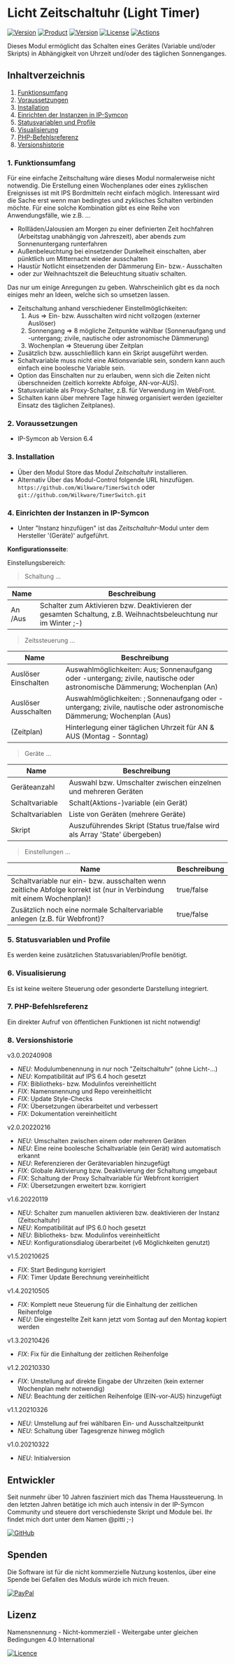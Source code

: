 # Licht Zeitschaltuhr (Light Timer)

[![Version](https://img.shields.io/badge/Symcon-PHP--Modul-red.svg?style=flat-square)](https://www.symcon.de/service/dokumentation/entwicklerbereich/sdk-tools/sdk-php/)
[![Product](https://img.shields.io/badge/Symcon%20Version-6.4-blue.svg?style=flat-square)](https://www.symcon.de/produkt/)
[![Version](https://img.shields.io/badge/Modul%20Version-2.0.20220216-orange.svg?style=flat-square)](https://github.com/Wilkware/TimerSwitch)
[![License](https://img.shields.io/badge/License-CC%20BY--NC--SA%204.0-green.svg?style=flat-square)](https://creativecommons.org/licenses/by-nc-sa/4.0/)
[![Actions](https://img.shields.io/github/actions/workflow/status/wilkware/TimerSwitch/style.yml?branch=main&label=CheckStyle&style=flat-square)](https://github.com/Wilkware/TimerSwitch/actions)

Dieses Modul ermöglicht das Schalten eines Gerätes (Variable und/oder Skripts) in Abhängigkeit von Uhrzeit und/oder des täglichen Sonnenganges.

## Inhaltverzeichnis

1. [Funktionsumfang](#user-content-1-funktionsumfang)
2. [Voraussetzungen](#user-content-2-voraussetzungen)
3. [Installation](#user-content-3-installation)
4. [Einrichten der Instanzen in IP-Symcon](#user-content-4-einrichten-der-instanzen-in-ip-symcon)
5. [Statusvariablen und Profile](#user-content-5-statusvariablen-und-profile)
6. [Visualisierung](#user-content-6-visualisierung)
7. [PHP-Befehlsreferenz](#user-content-7-php-befehlsreferenz)
8. [Versionshistorie](#user-content-8-versionshistorie)

### 1. Funktionsumfang

Für eine einfache Zeitschaltung wäre dieses Modul normalerweise nicht notwendig. Die Erstellung einen Wochenplanes oder eines zyklischen Ereignisses ist mit IPS Bordmitteln recht einfach möglich. Interessant wird die Sache erst wenn man bedingtes und zyklisches Schalten verbinden möchte.
Für eine solche Kombination gibt es eine Reihe von Anwendungsfälle, wie z.B. ...

* Rollläden/Jalousien am Morgen zu einer definierten Zeit hochfahren (Arbeitstag unabhängig von Jahreszeit), aber abends zum Sonnenuntergang runterfahren
* Außenbeleuchtung bei einsetzender Dunkelheit einschalten, aber pünktlich um Mitternacht wieder ausschalten
* Haustür Notlicht einsetzenden der Dämmerung Ein- bzw.- Ausschalten
* oder zur Weihnachtszeit die Beleuchtung situativ schalten.

Das nur um einige Anregungen zu geben. Wahrscheinlich gibt es da noch einiges mehr an Ideen, welche sich so umsetzen lassen.

* Zeitschaltung anhand verschiedener Einstellmöglichkeiten:
  1. Aus => Ein- bzw. Ausschalten wird nicht vollzogen (externer Auslöser)
  2. Sonnengang => 8 mögliche Zeitpunkte wählbar (Sonnenaufgang und -untergang; zivile, nautische oder astronomische Dämmerung)
  3. Wochenplan => Steuerung über Zeitplan
* Zusätzlich bzw. ausschließlich kann ein Skript ausgeführt werden.
* Schaltvariable muss nicht eine Aktionsvariable sein, sondern kann auch einfach eine boolesche Variable sein.
* Option das Einschalten nur zu erlauben, wenn sich die Zeiten nicht überschneiden (zeitlich korrekte Abfolge, AN-vor-AUS).
* Statusvariable als Proxy-Schalter, z.B. für Verwendung im WebFront.
* Schalten kann über mehrere Tage hinweg organisiert werden (gezielter Einsatz des täglichen Zeitplanes).

### 2. Voraussetzungen

* IP-Symcon ab Version 6.4

### 3. Installation

* Über den Modul Store das Modul _Zeitschaltuhr_ installieren.
* Alternativ Über das Modul-Control folgende URL hinzufügen.  
`https://github.com/Wilkware/TimerSwitch` oder `git://github.com/Wilkware/TimerSwitch.git`

### 4. Einrichten der Instanzen in IP-Symcon

* Unter "Instanz hinzufügen" ist das _Zeitschaltuhr_-Modul unter dem Hersteller '(Geräte)' aufgeführt.

__Konfigurationsseite__:

Einstellungsbereich:

> Schaltung ...

Name                  | Beschreibung
--------------------- | ---------------------------------
An /Aus               | Schalter zum Aktivieren bzw. Deaktivieren der gesamten Schaltung, z.B. Weihnachtsbeleuchtung nur im Winter ;-)

> Zeitssteuerung ...

Name                  | Beschreibung
--------------------- | ---------------------------------
Auslöser Einschalten  | Auswahlmöglichkeiten: Aus; Sonnenaufgang oder -untergang; zivile, nautische oder astronomische Dämmerung; Wochenplan (An)
Auslöser Ausschalten  | Auswahlmöglichkeiten: ; Sonnenaufgang oder -untergang; zivile, nautische oder astronomische Dämmerung; Wochenplan (Aus)
(Zeitplan)            | Hinterlegung einer täglichen Uhrzeit für AN & AUS (Montag - Sonntag)

> Geräte ...

Name                  | Beschreibung
--------------------- | ---------------------------------
Geräteanzahl          | Auswahl bzw. Umschalter zwischen einzelnen und mehreren Geräten
Schaltvariable        | Schalt(Aktions-)variable (ein Gerät)
Schaltvariablen       | Liste von Geräten (mehrere Geräte)
Skript                | Auszuführendes Skript (Status true/false wird als Array 'State' übergeben)

> Einstellungen ...

Name                  | Beschreibung
--------------------- | ---------------------------------
Schaltvariable nur ein- bzw. ausschalten wenn zeitliche Abfolge korrekt ist (nur in Verbindung mit einem Wochenplan)! | true/false
Zusätzlich noch eine normale Schaltervariable anlegen (z.B. für Webfront)? | true/false

### 5. Statusvariablen und Profile

Es werden keine zusätzlichen Statusvariablen/Profile benötigt.

### 6. Visualisierung

Es ist keine weitere Steuerung oder gesonderte Darstellung integriert.

### 7. PHP-Befehlsreferenz

Ein direkter Aufruf von öffentlichen Funktionen ist nicht notwendig!

### 8. Versionshistorie

v3.0.20240908

* _NEU_: Modulumbenennung in nur noch "Zeitschaltuhr" (ohne Licht-...)
* _NEU_: Kompatibilität auf IPS 6.4 hoch gesetzt
* _FIX_: Bibliotheks- bzw. Modulinfos vereinheitlicht
* _FIX_: Namensnennung und Repo vereinheitlicht
* _FIX_: Update Style-Checks
* _FIX_: Übersetzungen überarbeitet und verbessert
* _FIX_: Dokumentation vereinheitlicht

v2.0.20220216

* _NEU_: Umschalten zwischen einem oder mehreren Geräten
* _NEU_: Eine reine boolesche Schaltvariable (ein Gerät) wird automatisch erkannt
* _NEU_: Referenzieren der Gerätevariablen hinzugefügt
* _FIX_: Globale Aktivierung bzw. Deaktivierung der Schaltung umgebaut
* _FIX_: Schaltung der Proxy Schaltvariable für Webfront korrigiert
* _FIX_: Übersetzungen erweitert bzw. korrigiert

v1.6.20220119

* _NEU_: Schalter zum manuellen aktivieren bzw. deaktivieren der Instanz (Zeitschaltuhr)
* _NEU_: Kompatibilität auf IPS 6.0 hoch gesetzt
* _NEU_: Bibliotheks- bzw. Modulinfos vereinheitlicht
* _NEU_: Konfigurationsdialog überarbeitet (v6 Möglichkeiten genutzt)

v1.5.20210625

* _FIX_: Start Bedingung korrigiert
* _FIX_: Timer Update Berechnung vereinheitlicht

v1.4.20210505

* _FIX_: Komplett neue Steuerung für die Einhaltung der zeitlichen Reihenfolge
* _NEU_: Die eingestellte Zeit kann jetzt vom Sontag auf den Montag kopiert werden

v1.3.20210426

* _FIX_: Fix für die Einhaltung der zeitlichen Reihenfolge

v1.2.20210330

* _FIX_: Umstellung auf direkte Eingabe der Uhrzeiten (kein externer Wochenplan mehr notwendig)
* _NEU_: Beachtung der zeitlichen Reihenfolge (EIN-vor-AUS) hinzugefügt

v1.1.20210326

* _NEU_: Umstellung auf frei wählbaren Ein- und Ausschaltzeitpunkt
* _NEU_: Schaltung über Tagesgrenze hinweg möglich

v1.0.20210322

* _NEU_: Initialversion

## Entwickler

Seit nunmehr über 10 Jahren fasziniert mich das Thema Haussteuerung. In den letzten Jahren betätige ich mich auch intensiv in der IP-Symcon Community und steuere dort verschiedenste Skript und Module bei. Ihr findet mich dort unter dem Namen @pitti ;-)

[![GitHub](https://img.shields.io/badge/GitHub-@wilkware-181717.svg?style=for-the-badge&logo=github)](https://wilkware.github.io/)

## Spenden

Die Software ist für die nicht kommerzielle Nutzung kostenlos, über eine Spende bei Gefallen des Moduls würde ich mich freuen.

[![PayPal](https://img.shields.io/badge/PayPal-spenden-00457C.svg?style=for-the-badge&logo=paypal)](https://www.paypal.com/cgi-bin/webscr?cmd=_s-xclick&hosted_button_id=8816166)

## Lizenz

Namensnennung - Nicht-kommerziell - Weitergabe unter gleichen Bedingungen 4.0 International

[![Licence](https://img.shields.io/badge/License-CC_BY--NC--SA_4.0-EF9421.svg?style=for-the-badge&logo=creativecommons)](https://creativecommons.org/licenses/by-nc-sa/4.0/)

